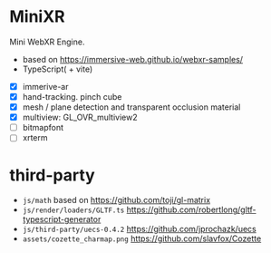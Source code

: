 # MiniXR

Mini WebXR Engine.

- based on https://immersive-web.github.io/webxr-samples/
- TypeScript( + vite)

- [x] immerive-ar
- [x] hand-tracking. pinch cube
- [x] mesh / plane detection and transparent occlusion material 
- [x] multiview: GL_OVR_multiview2
- [ ] bitmapfont 
- [ ] xrterm

# third-party

- `js/math` based on https://github.com/toji/gl-matrix
- `js/render/loaders/GLTF.ts` https://github.com/robertlong/gltf-typescript-generator
- `js/third-party/uecs-0.4.2` https://github.com/jprochazk/uecs
- `assets/cozette_charmap.png` https://github.com/slavfox/Cozette

